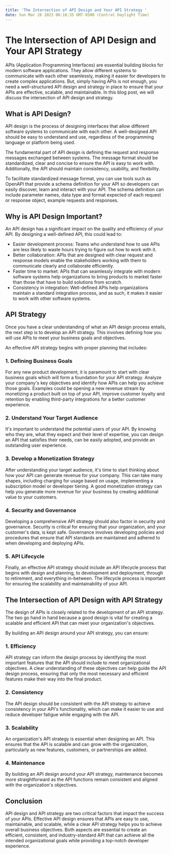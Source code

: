 ```yaml
---
title: 'The Intersection of API Design and Your API Strategy '
date: Sun Mar 26 2023 06:18:35 GMT-0500 (Central Daylight Time)
---
```


# The Intersection of API Design and Your API Strategy

APIs (Application Programming Interfaces) are essential building blocks for modern software applications. They allow different systems to communicate with each other seamlessly, making it easier for developers to create complex applications. But, simply having APIs is not enough, you need a well-structured API design and strategy in place to ensure that your APIs are effective, scalable, and maintainable. In this blog post, we will discuss the intersection of API design and strategy.

## What is API Design?

API design is the process of designing interfaces that allow different software systems to communicate with each other. A well-designed API should be easy to understand and use, regardless of the programming language or platform being used. 

The fundamental part of API design is defining the request and response messages exchanged between systems. The message format should be standardized, clear and concise to ensure the API is easy to work with. Additionally, the API should maintain consistency, usability, and flexibility.

To facilitate standardized message format, you can use tools such as OpenAPI that provide a schema definition for your API so developers can easily discover, learn and interact with your API. The schema definition can include parameter names, data type and format expected of each request or response object, example requests and responses. 

## Why is API Design Important?

An API design has a significant impact on the quality and efficiency of your API. By designing a well-defined API, this could lead to:

- Easier development process: Teams who understand how to use APIs are less likely to waste hours trying to figure out how to work with it.
- Better collaboration: APIs that are designed with clear request and response models enable the stakeholders working with them to communicate clearly and collaborate efficiently.
- Faster time to market: APIs that can seamlessly integrate with modern software systems help organizations to bring products to market faster than those that have to build solutions from scratch.
- Consistency in integration: Well-defined APIs help organizations maintain a standard integration process, and as such, it makes it easier to work with other software systems.

## API Strategy

Once you have a clear understanding of what an API design process entails, the next step is to develop an API strategy. This involves defining how you will use APIs to meet your business goals and objectives. 

An effective API strategy begins with proper planning that includes:

### 1. Defining Business Goals

For any new product development, it is paramount to start with clear business goals which will form a foundation for your API strategy. Analyze your company's key objectives and identify how APIs can help you achieve those goals. Examples could be opening a new revenue stream by monetizing a product built on top of your API, improve customer loyalty and retention by enabling third-party integrations for a better customer experience.

### 2. Understand Your Target Audience

It's important to understand the potential users of your API. By knowing who they are, what they expect and their level of expertise, you can design an API that satisfies their needs, can be easily adopted, and provide an outstanding user experience.

### 3. Develop a Monetization Strategy

After understanding your target audience, it's time to start thinking about how your API can generate revenue for your company. This can take many shapes, including charging for usage based on usage, implementing a subscription model or developer tiering. A good monetization strategy can help you generate more revenue for your business by creating additional value to your customers.

### 4. Security and Governance

Developing a comprehensive API strategy should also factor in security and governance. Security is critical for ensuring that your organization, and your customer's data, is kept safe. Governance involves developing policies and procedures that ensure that API standards are maintained and adhered to when developing and deploying APIs.

### 5. API Lifecycle

Finally, an effective API strategy should include an API lifecycle process that begins with design and planning, to development and deployment, through to retirement, and everything in-between. The lifecycle process is important for ensuring the scalability and maintainability of your API.

## The Intersection of API Design with API Strategy

The design of APIs is closely related to the development of an API strategy. The two go hand in hand because a good design is vital for creating a scalable and efficient API that can meet your organization's objectives.

By building an API design around your API strategy, you can ensure:

### 1. Efficiency

API strategy can inform the design process by identifying the most important features that the API should include to meet organizational objectives. A clear understanding of these objectives can help guide the API design process, ensuring that only the most necessary and efficient features make their way into the final product. 

### 2. Consistency

The API design should be consistent with the API strategy to achieve consistency in your API's functionality, which can make it easier to use and reduce developer fatigue while engaging with the API.

### 3. Scalability

An organization's API strategy is essential when designing an API. This ensures that the API is scalable and can grow with the organization, particularly as new features, customers, or partnerships are added.

### 4. Maintenance

By building an API design around your API strategy, maintenance becomes more straightforward as the API functions remain consistent and aligned with the organization's objectives. 

## Conclusion

API design and API strategy are two critical factors that impact the success of your APIs. Effective API design ensures that APIs are easy to use, maintainable, and scalable, while a clear API strategy helps you to achieve overall business objectives. Both aspects are essential to create an efficient, consistent, and industry-standard API that can achieve all the intended organizational goals while providing a top-notch developer experience.
